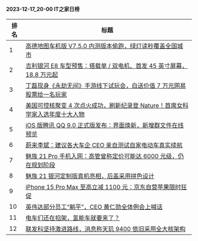 #### 2023-12-17_20-00  IT之家日榜

| 排名 | 标题|
| --- | ---|
| 1 | [高德地图车机版 V7.5.0 内测版本偷跑，绿灯读秒覆盖全国城市](https://www.ithome.com/0/739/735.htm) |
| 2 | [吉利银河 E8 车型预售：搭载单 / 双电机、首发 45 英寸屏幕，18.8 万元起](https://www.ithome.com/0/739/731.htm) |
| 3 | [丁磊现身《永劫无间》手游线下试玩会，白送价值 7 万元网易股票给一名玩家](https://www.ithome.com/0/739/724.htm) |
| 4 | [美国可控核聚变 4 次点火成功，刷新纪录登 Nature！首席女科学家入选年度十大人物](https://www.ithome.com/0/739/722.htm) |
| 5 | [iOS 版腾讯 QQ 9.0 正式版发布：界面焕新，新增群文件在线预览](https://www.ithome.com/0/739/763.htm) |
| 6 | [蔚来李斌：建议各大车企 CEO 亲自测试自家电动车真实续航](https://www.ithome.com/0/739/756.htm) |
| 7 | [魅族 21 Pro 手机入网：高管曾称定价可能达 6000 元级，仍在规划阶段](https://www.ithome.com/0/739/747.htm) |
| 8 | [魅族 21 银河定制版真机亮相，后盖采用拼色设计](https://www.ithome.com/0/739/737.htm) |
| 9 | [iPhone 15 Pro Max 至高立减 1100 元：京东自营苹果限时狂促](https://www.ithome.com/0/739/765.htm) |
| 10 | [英伟达部分员工“躺平”，CEO 黄仁勋全体例会上喊话](https://www.ithome.com/0/739/757.htm) |
| 11 | [电车们还在掐架，氢能车就要来了？](https://www.ithome.com/0/739/721.htm) |
| 12 | [联发科坚持激进路线，消息称天玑 9400 依旧采用全大核架构](https://www.ithome.com/0/739/748.htm) |
